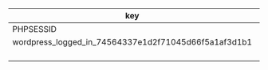 | key                                                  | value                                                        |
| ---------------------------------------------------- | ------------------------------------------------------------ |
| PHPSESSID                                            | lkrkoc478t288b37fnj2dfveje                                   |
| wordpress_logged_in_74564337e1d2f71045d66f5a1af3d1b1 | djy520%7C1649822584%7C77j7prYLYqcYHliOwh8acVkk3owJ6EQ9EGRvZ8wr55E%7C2009ed084326ba8bedc0d81759853737bfa49f7c1ccce177471e649cc9b51c69 |
|                                                      |                                                              |
|                                                      |                                                              |
|                                                      |                                                              |
|                                                      |                                                              |

